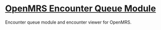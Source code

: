 # [OpenMRS Encounter Queue Module](https://github.com/SanaMobile/sana.openmrs/)

Encounter queue module and encounter viewer for OpenMRS.